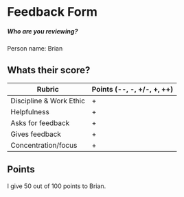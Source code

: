 # Feedback Form

##### Who are you reviewing?

Person name: Brian


## Whats their score?

| Rubric | Points (--, -, +/-, +, ++)|
| ------ | ------ |
| Discipline & Work Ethic |+  |
| Helpfulness |+ |
| Asks for feedback |+ |
| Gives feedback |+  |
| Concentration/focus |+  |

## Points
I give 50 out of 100 points to Brian.